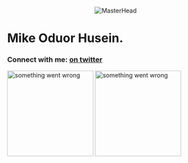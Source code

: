<p>
  <div align="center">
  <img src="https://assets.bwbx.io/images/users/iqjWHBFdfxIU/iuMb2IgDb_zs/v0/-999x-999.gif" alt="MasterHead">
  </div>
</p>

<h1 align="left">Mike Oduor Husein.</h1>

<h3 align="left">Connect with me: <a href="https://www.twitter.com/Known_Mike"> on twitter</a> </h3>
<p align="left">
</p>

<p>
  <img align="center" src="https://github-readme-stats.vercel.app/api/top-langs?username=ohmed&show_icons=true&locale=en&layout=compact" alt="something went wrong" style="height: 200px; length: 400px; width: 400p" />
  <img align="center" src="https://github-readme-streak-stats.herokuapp.com/?user=ohmed&" alt="something went wrong" style="height: 200px;" />
</p>
